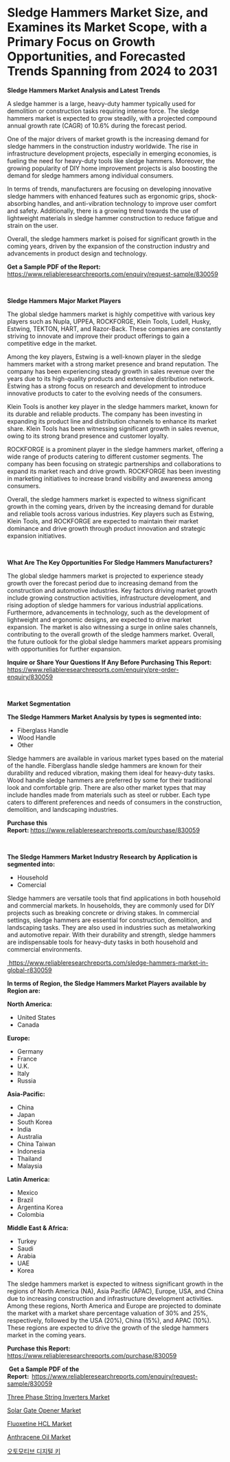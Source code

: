 <p><h1>Sledge Hammers Market Size, and Examines its Market Scope, with a Primary Focus on Growth Opportunities, and Forecasted Trends Spanning from 2024 to 2031</h1></p><p><strong>Sledge Hammers Market Analysis and Latest Trends</strong></p>
<p><p>A sledge hammer is a large, heavy-duty hammer typically used for demolition or construction tasks requiring intense force. The sledge hammers market is expected to grow steadily, with a projected compound annual growth rate (CAGR) of 10.6% during the forecast period.</p><p>One of the major drivers of market growth is the increasing demand for sledge hammers in the construction industry worldwide. The rise in infrastructure development projects, especially in emerging economies, is fueling the need for heavy-duty tools like sledge hammers. Moreover, the growing popularity of DIY home improvement projects is also boosting the demand for sledge hammers among individual consumers.</p><p>In terms of trends, manufacturers are focusing on developing innovative sledge hammers with enhanced features such as ergonomic grips, shock-absorbing handles, and anti-vibration technology to improve user comfort and safety. Additionally, there is a growing trend towards the use of lightweight materials in sledge hammer construction to reduce fatigue and strain on the user.</p><p>Overall, the sledge hammers market is poised for significant growth in the coming years, driven by the expansion of the construction industry and advancements in product design and technology.</p></p>
<p><strong>Get a Sample PDF of the Report:&nbsp;</strong> <a href="https://www.reliableresearchreports.com/enquiry/request-sample/830059">https://www.reliableresearchreports.com/enquiry/request-sample/830059</a></p>
<p>&nbsp;</p>
<p><strong>Sledge Hammers Major Market Players</strong></p>
<p><p>The global sledge hammers market is highly competitive with various key players such as Nupla, UPPEA, ROCKFORGE, Klein Tools, Ludell, Husky, Estwing, TEKTON, HART, and Razor-Back. These companies are constantly striving to innovate and improve their product offerings to gain a competitive edge in the market.</p><p>Among the key players, Estwing is a well-known player in the sledge hammers market with a strong market presence and brand reputation. The company has been experiencing steady growth in sales revenue over the years due to its high-quality products and extensive distribution network. Estwing has a strong focus on research and development to introduce innovative products to cater to the evolving needs of the consumers.</p><p>Klein Tools is another key player in the sledge hammers market, known for its durable and reliable products. The company has been investing in expanding its product line and distribution channels to enhance its market share. Klein Tools has been witnessing significant growth in sales revenue, owing to its strong brand presence and customer loyalty.</p><p>ROCKFORGE is a prominent player in the sledge hammers market, offering a wide range of products catering to different customer segments. The company has been focusing on strategic partnerships and collaborations to expand its market reach and drive growth. ROCKFORGE has been investing in marketing initiatives to increase brand visibility and awareness among consumers.</p><p>Overall, the sledge hammers market is expected to witness significant growth in the coming years, driven by the increasing demand for durable and reliable tools across various industries. Key players such as Estwing, Klein Tools, and ROCKFORGE are expected to maintain their market dominance and drive growth through product innovation and strategic expansion initiatives.</p></p>
<p>&nbsp;</p>
<p><strong>What Are The Key Opportunities For Sledge Hammers Manufacturers?</strong></p>
<p><p>The global sledge hammers market is projected to experience steady growth over the forecast period due to increasing demand from the construction and automotive industries. Key factors driving market growth include growing construction activities, infrastructure development, and rising adoption of sledge hammers for various industrial applications. Furthermore, advancements in technology, such as the development of lightweight and ergonomic designs, are expected to drive market expansion. The market is also witnessing a surge in online sales channels, contributing to the overall growth of the sledge hammers market. Overall, the future outlook for the global sledge hammers market appears promising with opportunities for further expansion.</p></p>
<p><strong>Inquire or Share Your Questions If Any Before Purchasing This Report:</strong> <a href="https://www.reliableresearchreports.com/enquiry/pre-order-enquiry/830059">https://www.reliableresearchreports.com/enquiry/pre-order-enquiry/830059</a></p>
<p>&nbsp;</p>
<p><strong>Market Segmentation</strong></p>
<p><strong>The Sledge Hammers Market Analysis by types is segmented into:</strong></p>
<p><ul><li>Fiberglass Handle</li><li>Wood Handle</li><li>Other</li></ul></p>
<p><p>Sledge hammers are available in various market types based on the material of the handle. Fiberglass handle sledge hammers are known for their durability and reduced vibration, making them ideal for heavy-duty tasks. Wood handle sledge hammers are preferred by some for their traditional look and comfortable grip. There are also other market types that may include handles made from materials such as steel or rubber. Each type caters to different preferences and needs of consumers in the construction, demolition, and landscaping industries.</p></p>
<p><strong>Purchase this Report:&nbsp;</strong><a href="https://www.reliableresearchreports.com/purchase/830059">https://www.reliableresearchreports.com/purchase/830059</a></p>
<p>&nbsp;</p>
<p><strong>The Sledge Hammers Market Industry Research by Application is segmented into:</strong></p>
<p><ul><li>Household</li><li>Comercial</li></ul></p>
<p><p>Sledge hammers are versatile tools that find applications in both household and commercial markets. In households, they are commonly used for DIY projects such as breaking concrete or driving stakes. In commercial settings, sledge hammers are essential for construction, demolition, and landscaping tasks. They are also used in industries such as metalworking and automotive repair. With their durability and strength, sledge hammers are indispensable tools for heavy-duty tasks in both household and commercial environments.</p></p>
<p><a href="https://www.reliableresearchreports.com/sledge-hammers-market-in-global-r830059">&nbsp;https://www.reliableresearchreports.com/sledge-hammers-market-in-global-r830059</a></p>
<p><strong>In terms of Region, the Sledge Hammers Market Players available by Region are:</strong></p>
<p>
    <p> <strong> North America: </strong>
        <ul>
            <li>United States</li>
            <li>Canada</li>
        </ul>
        </p> 
    <p> <strong> Europe: </strong>
        <ul>
            <li>Germany</li>
            <li>France</li>
            <li>U.K.</li>
            <li>Italy</li>
            <li>Russia</li>
        </ul>
        </p> 
    <p> <strong> Asia-Pacific: </strong>
        <ul>
            <li>China</li>
            <li>Japan</li>
            <li>South Korea</li>
            <li>India</li>
            <li>Australia</li>
            <li>China Taiwan</li>
            <li>Indonesia</li>
            <li>Thailand</li>
            <li>Malaysia</li>
        </ul>
        </p> 
    <p> <strong> Latin America: </strong>
        <ul>
            <li>Mexico</li>
            <li>Brazil</li>
            <li>Argentina Korea</li>
            <li>Colombia</li>
        </ul>
        </p> 
    <p> <strong> Middle East & Africa: </strong>
        <ul>
            <li>Turkey</li>
            <li>Saudi</li>
            <li>Arabia</li>
            <li>UAE</li>
            <li>Korea</li>
        </ul>
    </p>
    </p>
<p><p>The sledge hammers market is expected to witness significant growth in the regions of North America (NA), Asia Pacific (APAC), Europe, USA, and China due to increasing construction and infrastructure development activities. Among these regions, North America and Europe are projected to dominate the market with a market share percentage valuation of 30% and 25%, respectively, followed by the USA (20%), China (15%), and APAC (10%). These regions are expected to drive the growth of the sledge hammers market in the coming years.</p></p>
<p><strong>Purchase this Report: </strong><a href="https://www.reliableresearchreports.com/purchase/830059">https://www.reliableresearchreports.com/purchase/830059</a></p>
<p>&nbsp;<strong>Get a Sample PDF of the Report:&nbsp;&nbsp;</strong><a href="https://www.reliableresearchreports.com/enquiry/request-sample/830059">https://www.reliableresearchreports.com/enquiry/request-sample/830059</a></p>
<p><strong></strong></p>
<p><p><a href="https://github.com/irfadac/Market-Research-Report-List-3/blob/main/three-phase-string-inverters-market.md">Three Phase String Inverters Market</a></p><p><a href="https://github.com/ashepherd82/Market-Research-Report-List-4/blob/main/solar-gate-opener-market.md">Solar Gate Opener Market</a></p><p><a href="https://issuu.com/reportprime-2/docs/fluoxetine-hcl-market-size-2030.pptx">Fluoxetine HCL Market</a></p><p><a href="https://issuu.com/reportprime-2/docs/anthracene-oil-market-size-2030.pptx">Anthracene Oil Market</a></p><p><a href="https://github.com/ZacharyScthmitt4465/Market-Research-Report-List-1/blob/main/663545627293.md">오토모티브 디지털 키</a></p></p>